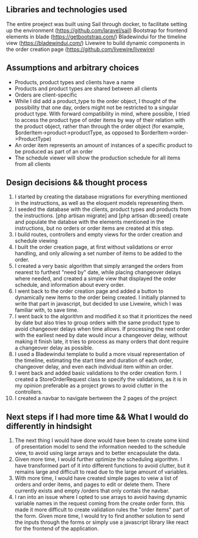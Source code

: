 ## Libraries and technologies used
The entire proeject was built using Sail through docker, to facilitate setting up the environment (https://github.com/laravel/sail)
Bootstrap for frontend elements in blade (https://getbootstrap.com/)
Bladewindui for the timeline view (https://bladewindui.com/)
Livewire to build dynamic components in the order creation page (https://github.com/livewire/livewire)

## Assumptions and arbitrary choices
- Products, product types and clients have a name
- Products and product types are shared between all clients
- Orders are client-specific
- While I did add a product_type to the order object, I thought of the possibility that one day, orders might not be restricted to a singular product type. With forward compatibility in mind, where possible, I tried to access the product type of order items by way of their relation with the product object, rather than through the order object (for example, $orderItem->product->productType, as opposed to $orderItem->order->ProductType)
- An order item represents an amount of instances of a specific product to be produced as part of an order
- The schedule viewer will show the production schedule for all items from all clients


## Design decisions && thought process
1) I started by creating the database migrations for everything mentioned in the instructions, as well as the eloquent models representing them.
2) I seeded the database with the clients, product types and products from the instructions. [php artisan migrate] and [php artisan db:seed] create and populate the databse with the elements mentioned in the instructions,
   but no orders or order items are created at this step.
3) I build routes, controllers and empty views for the order creation and schedule viewing
4) I built the order creation page, at first without validations or error handling, and only allowing a set number of items to be added to the order.
5) I created a very basic algorithm that simply arranged the orders from nearest to furthest "need by" date, while placing changeover delays where needed, and created a simple view that displayed the order schedule, and information about every order.
6) I went back to the order creation page and added a button to dynamically new items to the order being created. I initially planned to write that part in javascript, but decided to use Livewire, which I was familiar with, to save time.
7) I went back to the algorithm and modified it so that it prioritizes the need by date but also tries to group orders with the same product type to avoid changeover delays when time allows.
   If processing the next order with the earliest need by date would incur a changeover delay, without making it finish late, it tries to process as many orders that dont require a changeover delay as possible.
8) I used a Bladewindui template to build a more visual representation of the timeline, estimating the start time and duration of each order, changeover delay, and even each individual item within an order.
9) I went back and added basic validations to the order creation form. I created a StoreOrderRequest class to specify the validations, as it is in my opinion preferable as a project grows to avoid clutter in the controllers.
10) I created a navbar to navigate bertween the 2 pages of the project

## Next steps if I had more time && What I would do differently in hindsight
1) The next thing I would have done would have been to create some kind of presentation model to send the information needed to the schedule view, to avoid using large arrays and to better encapsulate the data.
2) Given more time, I would further optimize the scheduling algorithm. I have transformed part of it into different functions to avoid clutter, but it remains large and difficult to read due to the large amount of variables.
3) With more time, I would have created simple pages to veiw a list of orders and order items, and pages to edit or delete them. There currently exists and empty /orders that only contais the navbar.
4) I ran into an issue where I opted to use arrays to avoid having dynamic variable names in the request coming from the create order form. this made it more difficult to create validation rules the "order items" part of the form.
   Given more time, I would try to find another solution to send the inputs through the forms or simply use a javascript library like react for the frontend of the application.